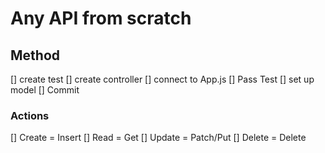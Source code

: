# Any API from scratch

## Method

[] create test
[] create controller
[] connect to App.js
[] Pass Test
[] set up model
[] Commit

### Actions

[] Create = Insert
[] Read = Get
[] Update = Patch/Put
[] Delete = Delete
